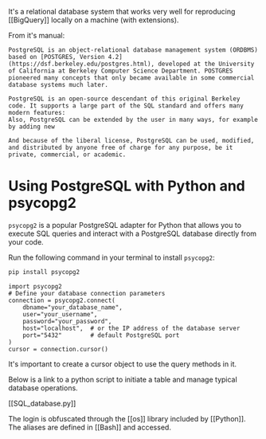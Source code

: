 It's a relational database system that works very well for reproducing [[BigQuery]] locally on a machine (with extensions).

From it's manual: 

```
PostgreSQL is an object-relational database management system (ORDBMS) based on [POSTGRES, Version 4.2](https://dsf.berkeley.edu/postgres.html), developed at the University of California at Berkeley Computer Science Department. POSTGRES pioneered many concepts that only became available in some commercial database systems much later.

PostgreSQL is an open-source descendant of this original Berkeley code. It supports a large part of the SQL standard and offers many modern features:
Also, PostgreSQL can be extended by the user in many ways, for example by adding new

And because of the liberal license, PostgreSQL can be used, modified, and distributed by anyone free of charge for any purpose, be it private, commercial, or academic.
```

# Using PostgreSQL with Python and psycopg2

`psycopg2` is a popular PostgreSQL adapter for Python that allows you to execute SQL queries and interact with a PostgreSQL database directly from your code.

Run the following command in your terminal to install `psycopg2`:
```bash
pip install psycopg2
```

```
import psycopg2
# Define your database connection parameters
connection = psycopg2.connect(
    dbname="your_database_name",
    user="your_username",
    password="your_password",
    host="localhost",  # or the IP address of the database server
    port="5432"        # default PostgreSQL port
)
cursor = connection.cursor()
```

It's important to create a cursor object to use the query methods in it.

Below is a link to a python script to initiate a table and manage typical database operations.

[[SQL_database.py]]

The login is obfuscated through the [[os]] library included by [[Python]]. The aliases are defined in [[Bash]] and accessed.